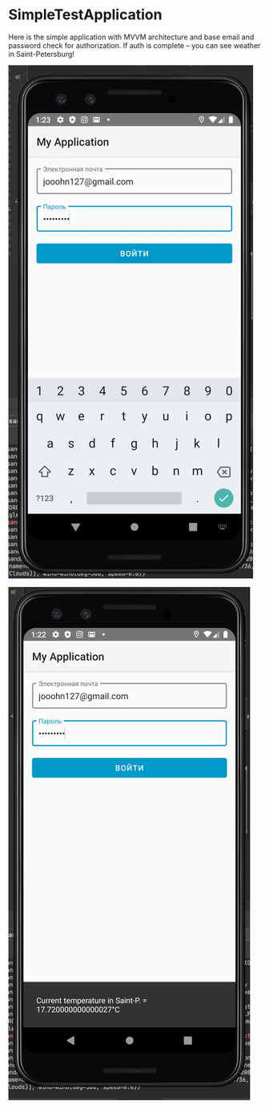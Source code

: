 # SimpleTestApplication

Here is the simple application with MVVM architecture and base email and password check for authorization.
If auth is complete – you can see weather in Saint-Petersburg!

![first](tg_image_65842472.jpeg)

![second](tg_image_1393202756.jpeg)
